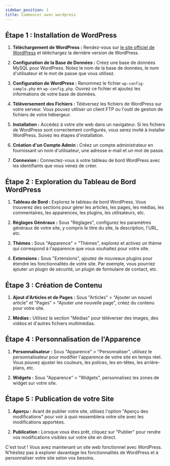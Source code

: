 ```yaml
---
sidebar_position: 1
title: Commencer avec wordpress
---
```



## Étape 1 : Installation de WordPress

1. **Téléchargement de WordPress :** Rendez-vous sur [le site officiel de WordPress](https://wordpress.org/download/) et téléchargez la dernière version de WordPress.

2. **Configuration de la Base de Données :** Créez une base de données MySQL pour WordPress. Notez le nom de la base de données, le nom d'utilisateur et le mot de passe que vous utilisez.

3. **Configuration de WordPress :** Renommez le fichier `wp-config-sample.php` en `wp-config.php`. Ouvrez ce fichier et ajoutez les informations de votre base de données.

4. **Téléversement des Fichiers :** Téléversez les fichiers de WordPress sur votre serveur. Vous pouvez utiliser un client FTP ou l'outil de gestion de fichiers de votre hébergeur.

5. **Installation :** Accédez à votre site web dans un navigateur. Si les fichiers de WordPress sont correctement configurés, vous serez invité à installer WordPress. Suivez les étapes d'installation.

6. **Création d'un Compte Admin :** Créez un compte administrateur en fournissant un nom d'utilisateur, une adresse e-mail et un mot de passe.

7. **Connexion :** Connectez-vous à votre tableau de bord WordPress avec les identifiants que vous venez de créer.

## Étape 2 : Exploration du Tableau de Bord WordPress

1. **Tableau de Bord :** Explorez le tableau de bord WordPress. Vous trouverez des sections pour gérer les articles, les pages, les médias, les commentaires, les apparences, les plugins, les utilisateurs, etc.

2. **Réglages Généraux :** Sous "Réglages", configurez les paramètres généraux de votre site, y compris le titre du site, la description, l'URL, etc.

3. **Thèmes :** Sous "Apparence" > "Thèmes", explorez et activez un thème qui correspond à l'apparence que vous souhaitez pour votre site.

4. **Extensions :** Sous "Extensions", ajoutez de nouveaux plugins pour étendre les fonctionnalités de votre site. Par exemple, vous pourriez ajouter un plugin de sécurité, un plugin de formulaire de contact, etc.

## Étape 3 : Création de Contenu

1. **Ajout d'Articles et de Pages :** Sous "Articles" > "Ajouter un nouvel article" et "Pages" > "Ajouter une nouvelle page", créez du contenu pour votre site.

2. **Médias :** Utilisez la section "Médias" pour téléverser des images, des vidéos et d'autres fichiers multimédias.

## Étape 4 : Personnalisation de l'Apparence

1. **Personnalisateur :** Sous "Apparence" > "Personnaliser", utilisez le personnalisateur pour modifier l'apparence de votre site en temps réel. Vous pouvez ajuster les couleurs, les polices, les en-têtes, les arrière-plans, etc.

2. **Widgets :** Sous "Apparence" > "Widgets", personnalisez les zones de widget sur votre site.

## Étape 5 : Publication de votre Site

1. **Aperçu :** Avant de publier votre site, utilisez l'option "Aperçu des modifications" pour voir à quoi ressemblera votre site avec les modifications apportées.

2. **Publication :** Lorsque vous êtes prêt, cliquez sur "Publier" pour rendre vos modifications visibles sur votre site en direct.

C'est tout ! Vous avez maintenant un site web fonctionnel avec WordPress. N'hésitez pas à explorer davantage les fonctionnalités de WordPress et à personnaliser votre site selon vos besoins.
